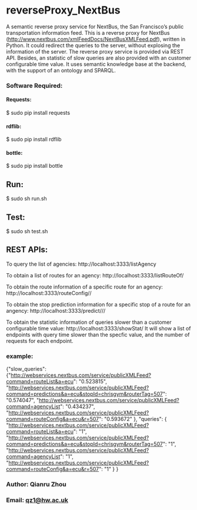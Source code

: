 # reverseProxy_NextBus
A semantic reverse proxy service for NextBus, the San Francisco’s public transportation information feed.
This is a reverse proxy for NextBus (http://www.nextbus.com/xmlFeedDocs/NextBusXMLFeed.pdf), written in Python. It could redirect the queries to the server, without explosing the information of the server. The reverse proxy service is provided via REST API. Besides, an statistic of slow queries are also provided with an customer configurable time value. 
It uses semantic knowledge base at the backend, with the support of an ontology and SPARQL.

### Software Required:
#### Requests: 
$ sudo pip install requests

#### rdflib:
$ sudo pip install rdflib

#### bottle:
$ sudo pip install bottle

## Run:
$ sudo sh run.sh

## Test:
$ sudo sh test.sh

## REST APIs:
To query the list of agencies:
http://localhost:3333/listAgency

To obtain a list of routes for an agency:
http://localhost:3333/listRouteOf/<agency>

To obtain the route information of a specific route for an agency:
http://localhost:3333/routeConfig/<agency>/<route>

To obtain the stop prediction information for a specific stop of a route for an angency:
http://localhost:3333/predict/<agency>/<route>/<stopId>

To obtain the statistic information of queries slower than a customer configurable time value:
http://localhost:3333/showStat/<time>
It will show a list of endpoints with query time slower than the specfic value, and the number of requests for each endpoint.

### example:
{"slow_queries": 
{"http://webservices.nextbus.com/service/publicXMLFeed?command=routeList&a=ecu": "0.523815", 
"http://webservices.nextbus.com/service/publicXMLFeed?command=predictions&a=ecu&stopId=chrisgym&routerTag=507": "0.574047", 
"http://webservices.nextbus.com/service/publicXMLFeed?command=agencyList": "0.434237", 
"http://webservices.nextbus.com/service/publicXMLFeed?command=routeConfig&a=ecu&r=507": "0.593672"
}, 
"queries": {
"http://webservices.nextbus.com/service/publicXMLFeed?command=routeList&a=ecu": "1", 
"http://webservices.nextbus.com/service/publicXMLFeed?command=predictions&a=ecu&stopId=chrisgym&routerTag=507": "1", 
"http://webservices.nextbus.com/service/publicXMLFeed?command=agencyList": "1", 
"http://webservices.nextbus.com/service/publicXMLFeed?command=routeConfig&a=ecu&r=507": "1"
}
}

### Author: Qianru Zhou 
### Email: qz1@hw.ac.uk
